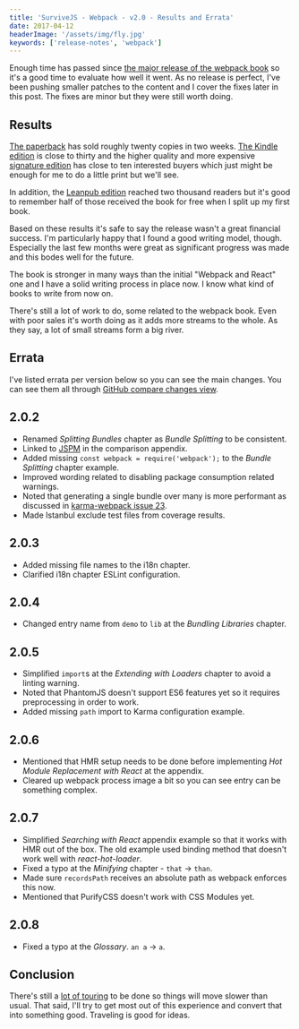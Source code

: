 ```yaml
---
title: 'SurviveJS - Webpack - v2.0 - Results and Errata'
date: 2017-04-12
headerImage: '/assets/img/fly.jpg'
keywords: ['release-notes', 'webpack']
---
```


Enough time has passed since [the major release of the webpack book](../survivejs-webpack-20) so it's a good time to evaluate how well it went. As no release is perfect, I've been pushing smaller patches to the content and I cover the fixes later in this post. The fixes are minor but they were still worth doing.

## Results

[The paperback](https://www.amazon.com/dp/9526868803) has sold roughly twenty copies in two weeks. [The Kindle edition](https://www.amazon.com/SurviveJS-Webpack-apprentice-Juho-Veps%C3%A4l%C3%A4inen-ebook/dp/B06XWZZGBS) is close to thirty and the higher quality and more expensive [signature edition](https://survivejs.typeform.com/to/LUQK0T) has close to ten interested buyers which just might be enough for me to do a little print but we'll see.

In addition, the [Leanpub edition](https://leanpub.com/survivejs-webpack) reached two thousand readers but it's good to remember half of those received the book for free when I split up my first book.

Based on these results it's safe to say the release wasn't a great financial success. I'm particularly happy that I found a good writing model, though. Especially the last few months were great as significant progress was made and this bodes well for the future.

The book is stronger in many ways than the initial "Webpack and React" one and I have a solid writing process in place now. I know what kind of books to write from now on.

There's still a lot of work to do, some related to the webpack book. Even with poor sales it's worth doing as it adds more streams to the whole. As they say, a lot of small streams form a big river.

## Errata

I've listed errata per version below so you can see the main changes. You can see them all through [GitHub compare changes view](https://github.com/survivejs/webpack-book/compare/v2.0.1...v2.0.7).

## 2.0.2

* Renamed *Splitting Bundles* chapter as *Bundle Splitting* to be consistent.
* Linked to [JSPM](http://jspm.io/) in the comparison appendix.
* Added missing `const webpack = require('webpack');` to the *Bundle Splitting* chapter example.
* Improved wording related to disabling package consumption related warnings.
* Noted that generating a single bundle over many is more performant as discussed in [karma-webpack issue 23](https://github.com/webpack-contrib/karma-webpack/issues/23).
* Made Istanbul exclude test files from coverage results.

## 2.0.3

* Added missing file names to the i18n chapter.
* Clarified i18n chapter ESLint configuration.

## 2.0.4

* Changed entry name from `demo` to `lib` at the *Bundling Libraries* chapter.

## 2.0.5

* Simplified `import`s at the *Extending with Loaders* chapter to avoid a linting warning.
* Noted that PhantomJS doesn't support ES6 features yet so it requires preprocessing in order to work.
* Added missing `path` import to Karma configuration example.

## 2.0.6

* Mentioned that HMR setup needs to be done before implementing *Hot Module Replacement with React* at the appendix.
* Cleared up webpack process image a bit so you can see entry can be something complex.

## 2.0.7

* Simplified *Searching with React* appendix example so that it works with HMR out of the box. The old example used binding method that doesn't work well with *react-hot-loader*.
* Fixed a typo at the *Minifying* chapter - `that` &rarr; `than`.
* Made sure `recordsPath` receives an absolute path as webpack enforces this now.
* Mentioned that PurifyCSS doesn't work with CSS Modules yet.

## 2.0.8

* Fixed a typo at the *Glossary*. `an a` &rarr; `a`.

## Conclusion

There's still a [lot of touring](../euro-tour-2017) to be done so things will move slower than usual. That said, I'll try to get most out of this experience and convert that into something good. Traveling is good for ideas.
